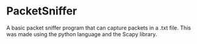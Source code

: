 # PacketSniffer
A basic packet sniffer program that can capture packets in a .txt file. This was made using the python language and the Scapy library.

